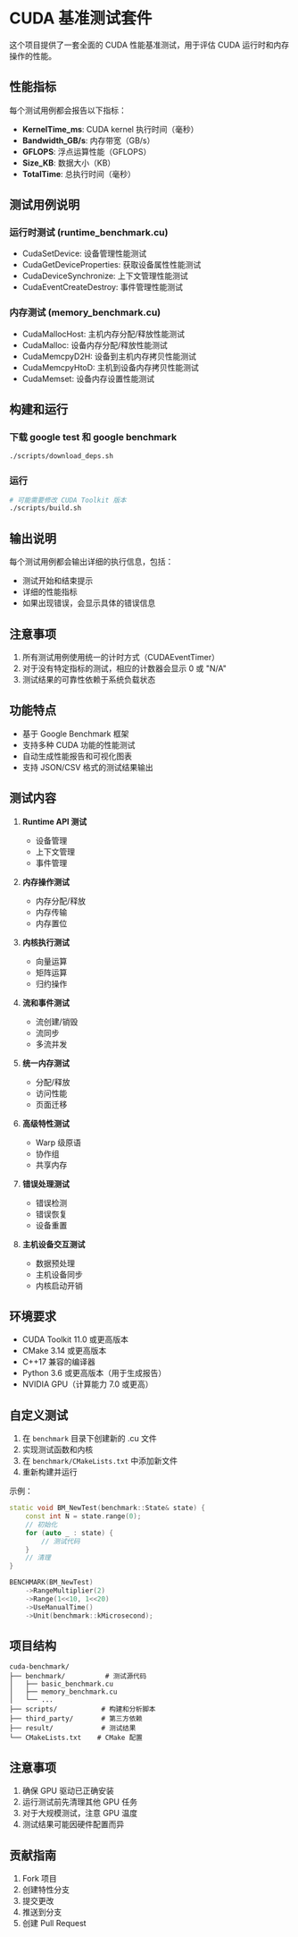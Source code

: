 # CUDA 基准测试套件

这个项目提供了一套全面的 CUDA 性能基准测试，用于评估 CUDA 运行时和内存操作的性能。

## 性能指标

每个测试用例都会报告以下指标：

- **KernelTime_ms**: CUDA kernel 执行时间（毫秒）
- **Bandwidth_GB/s**: 内存带宽（GB/s）
- **GFLOPS**: 浮点运算性能（GFLOPS）
- **Size_KB**: 数据大小（KB）
- **TotalTime**: 总执行时间（毫秒）

## 测试用例说明

### 运行时测试 (runtime_benchmark.cu)
- CudaSetDevice: 设备管理性能测试
- CudaGetDeviceProperties: 获取设备属性性能测试
- CudaDeviceSynchronize: 上下文管理性能测试
- CudaEventCreateDestroy: 事件管理性能测试

### 内存测试 (memory_benchmark.cu)
- CudaMallocHost: 主机内存分配/释放性能测试
- CudaMalloc: 设备内存分配/释放性能测试
- CudaMemcpyD2H: 设备到主机内存拷贝性能测试
- CudaMemcpyHtoD: 主机到设备内存拷贝性能测试
- CudaMemset: 设备内存设置性能测试

## 构建和运行

### 下载 google test 和 google benchmark
```bash
./scripts/download_deps.sh

```

### 运行

```bash
# 可能需要修改 CUDA Toolkit 版本
./scripts/build.sh
```

## 输出说明

每个测试用例都会输出详细的执行信息，包括：
- 测试开始和结束提示
- 详细的性能指标
- 如果出现错误，会显示具体的错误信息

## 注意事项

1. 所有测试用例使用统一的计时方式（CUDAEventTimer）
2. 对于没有特定指标的测试，相应的计数器会显示 0 或 "N/A"
3. 测试结果的可靠性依赖于系统负载状态

## 功能特点

- 基于 Google Benchmark 框架
- 支持多种 CUDA 功能的性能测试
- 自动生成性能报告和可视化图表
- 支持 JSON/CSV 格式的测试结果输出

## 测试内容

1. **Runtime API 测试**
   - 设备管理
   - 上下文管理
   - 事件管理

2. **内存操作测试**
   - 内存分配/释放
   - 内存传输
   - 内存置位

3. **内核执行测试**
   - 向量运算
   - 矩阵运算
   - 归约操作

4. **流和事件测试**
   - 流创建/销毁
   - 流同步
   - 多流并发

5. **统一内存测试**
   - 分配/释放
   - 访问性能
   - 页面迁移

6. **高级特性测试**
   - Warp 级原语
   - 协作组
   - 共享内存

7. **错误处理测试**
   - 错误检测
   - 错误恢复
   - 设备重置

8. **主机设备交互测试**
   - 数据预处理
   - 主机设备同步
   - 内核启动开销

## 环境要求

- CUDA Toolkit 11.0 或更高版本
- CMake 3.14 或更高版本
- C++17 兼容的编译器
- Python 3.6 或更高版本（用于生成报告）
- NVIDIA GPU（计算能力 7.0 或更高）

## 自定义测试

1. 在 `benchmark` 目录下创建新的 .cu 文件
2. 实现测试函数和内核
3. 在 `benchmark/CMakeLists.txt` 中添加新文件
4. 重新构建并运行

示例：
```cpp
static void BM_NewTest(benchmark::State& state) {
    const int N = state.range(0);
    // 初始化
    for (auto _ : state) {
        // 测试代码
    }
    // 清理
}

BENCHMARK(BM_NewTest)
    ->RangeMultiplier(2)
    ->Range(1<<10, 1<<20)
    ->UseManualTime()
    ->Unit(benchmark::kMicrosecond);
```

## 项目结构

```
cuda-benchmark/
├── benchmark/          # 测试源代码
│   ├── basic_benchmark.cu
│   ├── memory_benchmark.cu
│   └── ...
├── scripts/           # 构建和分析脚本
├── third_party/       # 第三方依赖
├── result/            # 测试结果
└── CMakeLists.txt    # CMake 配置
```

## 注意事项

1. 确保 GPU 驱动已正确安装
2. 运行测试前先清理其他 GPU 任务
3. 对于大规模测试，注意 GPU 温度
4. 测试结果可能因硬件配置而异

## 贡献指南

1. Fork 项目
2. 创建特性分支
3. 提交更改
4. 推送到分支
5. 创建 Pull Request

